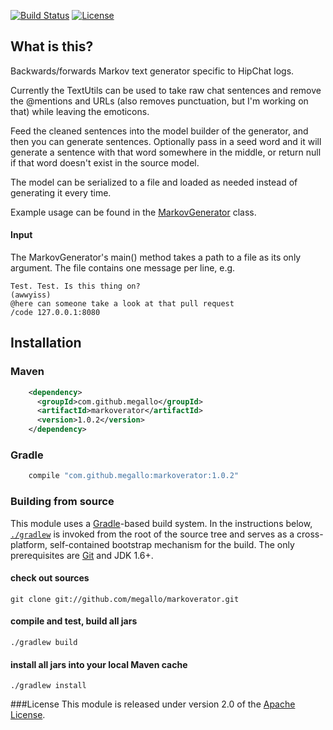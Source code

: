 [![Build Status](http://img.shields.io/travis/megallo/markoverator.svg)](https://travis-ci.org/megallo/markoverator) [![License](http://img.shields.io/badge/license-apache%202-brightgreen.svg)](https://github.com/megallo/markoverator/blob/master/LICENSE)

## What is this?

Backwards/forwards Markov text generator specific to HipChat logs.

Currently the TextUtils can be used to take raw chat sentences and remove the @mentions and URLs (also removes punctuation, but I'm working on that) while leaving the emoticons. 

Feed the cleaned sentences into the model builder of the generator, and then you can generate sentences. Optionally pass in a seed word and it will generate a sentence with that word somewhere in the middle, or return null if that word doesn't exist in the source model.

The model can be serialized to a file and loaded as needed instead of generating it every time.

Example usage can be found in the [MarkovGenerator](src/main/java/com/github/megallo/markoverator/MarkovGenerator.java) class.

#### Input
The MarkovGenerator's main() method takes a path to a file as its only argument.
The file contains one message per line, e.g.
```
Test. Test. Is this thing on?
(awwyiss)
@here can someone take a look at that pull request
/code 127.0.0.1:8080
```

## Installation

### Maven
```xml
    <dependency>
      <groupId>com.github.megallo</groupId>
      <artifactId>markoverator</artifactId>
      <version>1.0.2</version>
    </dependency>
```

### Gradle
```groovy
    compile "com.github.megallo:markoverator:1.0.2"
```

### Building from source
This module uses a [Gradle](http://gradle.org)-based build system. In the instructions
below, [`./gradlew`](http://vimeo.com/34436402) is invoked from the root of the source tree and serves as
a cross-platform, self-contained bootstrap mechanism for the build. The only
prerequisites are [Git](https://help.github.com/articles/set-up-git) and JDK 1.6+.

#### check out sources
`git clone git://github.com/megallo/markoverator.git`

#### compile and test, build all jars
`./gradlew build`

#### install all jars into your local Maven cache
`./gradlew install`

###License
This module is released under version 2.0 of the
[Apache License](http://www.apache.org/licenses/LICENSE-2.0).
